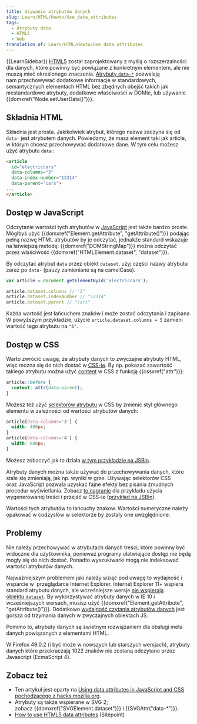 ```yaml
---
title: Używanie atrybutów danych
slug: Learn/HTML/Howto/Use_data_attributes
tags:
  - Atrybuty data
  - HTML5
  - Web
translation_of: Learn/HTML/Howto/Use_data_attributes
---
```

{{LearnSidebar}}
[HTML5](/pl/docs/Web/Guide/HTML/HTML5) został zaprojektowany z myślą o rozszerzalności dla danych, które powinny być powiązane z konkretnym elementem, ale nie muszą mieć określonego znaczenia. [Atrybuty `data-*`](/pl/docs/Web/HTML/Global_attributes#attr-dataset) pozwalają nam przechowywać dodatkowe informacje w standardowych, semantycznych elementach HTML bez zbędnych obejść takich jak niestandardowe atrybuty, dodatkowe właściwości w DOMie, lub używanie {{domxref("Node.setUserData()")}}.

## Składnia HTML

Składnia jest prosta. Jakikolwiek atrybut, którego nazwa zaczyna się od `data-` jest atrybutem danych. Powiedzmy, że masz element taki jak article, w którym chcesz przechowywać dodatkowe dane. W tym celu możesz użyć atrybutu `data` :

```html
<article
  id="electriccars"
  data-columns="3"
  data-index-number="12314"
  data-parent="cars">
...
</article>
```

## Dostęp w JavaScript

Odczytanie wartości tych atrybutów w [JavaScript](/pl/docs/Web/JavaScript) jest także bardzo proste. Mógłbyś użyć {{domxref("Element.getAttribute", "getAttribute()")}} podając pełną nazwę HTML atrybutów by je odczytać, jednakże standard wskazuje na łatwiejszą metodę: {{domxref("DOMStringMap")}} można odczytać przez właściwość {{domxref("HTMLElement.dataset", "dataset")}}.

By odczytać atrybut `data` przez obiekt `dataset`, użyj części nazwy atrybutu zaraz po `data-` (pauzy zamieniane są na camelCase).

```js
var article = document.getElementById('electriccars');

article.dataset.columns // "3"
article.dataset.indexNumber // "12314"
article.dataset.parent // "cars"
```

Każda wartość jest łańcuchem znaków i może zostać odczytania i zapisana. W powyższym przykładzie, użycie `article.dataset.columns = 5` zamieni wartość tego atrybutu na `"5"`.

## Dostęp w CSS

Warto zwrócić uwagę, że atrybuty danych to zwyczajne atrybuty HTML, więc można się do nich dostać w [CSS-ie](/pl/docs/Web/CSS). By np. pokazać zawartość takiego atrybutu można użyć [content](/pl/docs/Web/CSS/content) w CSS z funkcją {{cssxref("attr")}}:

```css
article::before {
  content: attr(data-parent);
}
```

Możesz też użyć [selektorów atrybutu](/pl/docs/Web/CSS/Attribute_selectors) w CSS by zmienić styl głównego elementu w zależności od wartości atrybutów danych:

```css
article[data-columns='3'] {
  width: 400px;
}
article[data-columns='4'] {
  width: 600px;
}
```

Możesz zobaczyć jak to działa [w tym przykładzie na JSBin](http://jsbin.com/ujiday/2/edit).

Atrybuty danych można także używać do przechowywania danych, które stale się zmieniają, jak np. wyniki w grze. Używając selektorów CSS oraz JavaScript pozwala uzyskać fajne efekty bez pisania żmudnych procedur wyświetlania. Zobacz [to nagranie](http://www.youtube.com/watch?v=On_WyUB1gOk) dla przykładu użycia wygenerowanej treści i przejść w CSS-ie ([przykład na JSBin](http://jsbin.com/atawaz/3/edit)).

Wartości tych atrybutów to łańcuchy znakow. Wartości numeryczne należy opakować w cudzysłów w selektorze by zostały one uwzględnione.

## Problemy

Nie należy przechowywać w atrybutach danych treści, które powinny być widoczne dla użytkownika, ponieważ programy ułatwiające dostęp nie będą mogły się do nich dostać. Ponadto wyszukiwarki mogą nie indeksować wartości atrybutów danych.

Najważniejszym problemem jaki należy wziąć pod uwagę to wydajność i wsparcie w  przeglądarce Internet Explorer. Internet Explorer 11+ wspiera standard atrybutu danych, ale wcześniejsze wersje [nie wspierają obiektu `dataset`](http://caniuse.com/#feat=dataset). By wykorzystywać atrybuty danych w IE 10 i wcześniejszych wersach, musisz użyć {{domxref("Element.getAttribute", "getAttribute()")}}. Dodatkowo [wydajność czytania atrybutów danych](http://jsperf.com/data-dataset) jest gorsza od trzymania danych w zwyczajnych obiektach JS.

Pomimo to, atrybuty danych są świetnym rozwiązaniem dla obsługi meta danych powiązanych z elementami HTML.

W Firefox 49.0.2 (i być może w nowszych lub starszych wersjach), atrybuty danych które przekraczają 1022 znaków nie zostaną odczytane przez Javascript (EcmaScript 4).

## Zobacz też

- Ten artykuł jest oparty na [Using data attributes in JavaScript and CSS pochodzącego z hacks.mozilla.org](https://hacks.mozilla.org/2012/10/using-data-attributes-in-javascript-and-css/).
- Atrybuty są także wspierane w SVG 2; zobacz {{domxref("SVGElement.dataset")}} i {{SVGAttr("data-*")}}.
- [How to use HTML5 data attributes](http://www.sitepoint.com/use-html5-data-attributes/) (Sitepoint)
